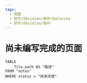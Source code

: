 ```yaml
---
tags:
  - 视图
  - 软件/Obsidian/插件/Dataview
  - 软件/Obsidian/插件
---
```

# 尚未编写完成的页面

```dataview
TABLE
	file.path AS "路径"
FROM "notes"
WHERE status = "尚未完成"
```